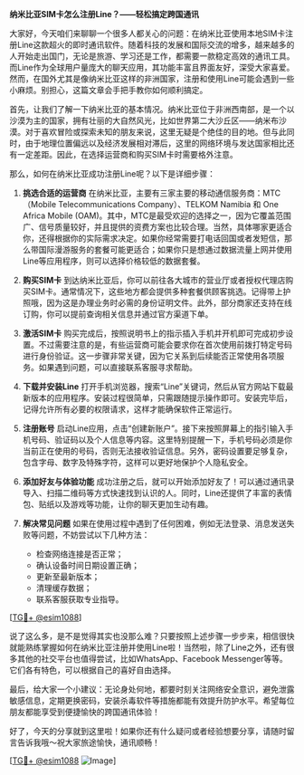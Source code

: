 **纳米比亚SIM卡怎么注册Line？——轻松搞定跨国通讯**

大家好，今天咱们来聊聊一个很多人都关心的问题：在纳米比亚使用本地SIM卡注册Line这款超火的即时通讯软件。随着科技的发展和国际交流的增多，越来越多的人开始走出国门，无论是旅游、学习还是工作，都需要一款稳定高效的通讯工具。而Line作为全球用户量庞大的聊天应用，其功能丰富且界面友好，深受大家喜爱。然而，在国外尤其是像纳米比亚这样的非洲国家，注册和使用Line可能会遇到一些小麻烦。别担心，这篇文章会手把手教你如何顺利搞定。

首先，让我们了解一下纳米比亚的基本情况。纳米比亚位于非洲西南部，是一个以沙漠为主的国家，拥有壮丽的大自然风光，比如世界第二大沙丘区——纳米布沙漠。对于喜欢冒险或探索未知的朋友来说，这里无疑是个绝佳的目的地。但与此同时，由于地理位置偏远以及经济发展相对滞后，这里的网络环境与发达国家相比还有一定差距。因此，在选择运营商和购买SIM卡时需要格外注意。

那么，如何在纳米比亚成功注册Line呢？以下是详细步骤：

1. **挑选合适的运营商**
   在纳米比亚，主要有三家主要的移动通信服务商：MTC（Mobile Telecommunications Company）、TELKOM Namibia 和 One Africa Mobile (OAM)。其中，MTC是最受欢迎的选择之一，因为它覆盖范围广、信号质量较好，并且提供的资费方案也比较合理。当然，具体哪家更适合你，还得根据你的实际需求决定。如果你经常需要打电话回国或者发短信，那么带国际漫游服务的套餐可能更适合；如果你只是想通过数据流量上网并使用Line等应用程序，则可以选择价格较低的数据套餐。

2. **购买SIM卡**
   到达纳米比亚后，你可以前往各大城市的营业厅或者授权代理店购买SIM卡。通常情况下，这些地方都会提供多种套餐供顾客挑选。记得带上护照哦，因为这是办理业务时必需的身份证明文件。此外，部分商家还支持在线订购，你可以提前查询相关信息并通过官方渠道下单。

3. **激活SIM卡**
   购买完成后，按照说明书上的指示插入手机并开机即可完成初步设置。不过需要注意的是，有些运营商可能会要求你在首次使用前拨打特定号码进行身份验证。这一步骤非常关键，因为它关系到后续能否正常使用各项服务。如果遇到问题，可以直接联系客服寻求帮助。

4. **下载并安装Line**
   打开手机浏览器，搜索“Line”关键词，然后从官方网站下载最新版本的应用程序。安装过程很简单，只需跟随提示操作即可。安装完毕后，记得允许所有必要的权限请求，这样才能确保软件正常运行。

5. **注册账号**
   启动Line应用，点击“创建新账户”。接下来按照屏幕上的指引输入手机号码、验证码以及个人信息等内容。这里特别提醒一下，手机号码必须是你当前正在使用的号码，否则无法接收验证信息。另外，密码设置要足够复杂，包含字母、数字及特殊字符，这样可以更好地保护个人隐私安全。

6. **添加好友与体验功能**
   成功注册之后，就可以开始添加好友了！可以通过通讯录导入、扫描二维码等方式快速找到认识的人。同时，Line还提供了丰富的表情包、贴纸以及游戏等功能，让你的聊天更加生动有趣。

7. **解决常见问题**
   如果在使用过程中遇到了任何困难，例如无法登录、消息发送失败等问题，不妨尝试以下几种方法：
   - 检查网络连接是否正常；
   - 确认设备时间日期设置正确；
   - 更新至最新版本；
   - 清理缓存数据；
   - 联系客服获取专业指导。

[[TG💪+ @esim1088](https://t.me/s/esim1088)]

说了这么多，是不是觉得其实也没那么难？只要按照上述步骤一步步来，相信很快就能熟练掌握如何在纳米比亚注册并使用Line啦！当然啦，除了Line之外，还有很多其他的社交平台也值得尝试，比如WhatsApp、Facebook Messenger等等。它们各有特色，可以根据自己的喜好自由选择。

最后，给大家一个小建议：无论身处何地，都要时刻关注网络安全意识，避免泄露敏感信息，定期更换密码，安装杀毒软件等措施都能有效提升防护水平。希望每位朋友都能享受到便捷愉快的跨国通讯体验！

好了，今天的分享就到这里啦！如果你还有什么疑问或者经验想要分享，请随时留言告诉我哦～祝大家旅途愉快，通讯顺畅！

[[TG💪+ @esim1088](https://t.me/s/esim1088) ![Image](https://i.postimg.cc/4NQfJmqS/Snipaste-2025-05-13-00-14-12.png)]